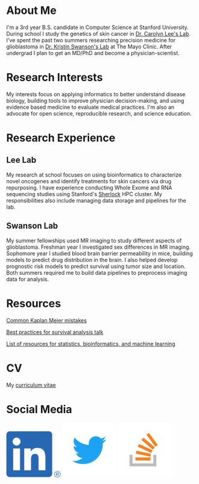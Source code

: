 # About Me
I'm a 3rd year B.S. candidate in Computer Science at Stanford University.
During school I study the genetics of skin cancer in 
[Dr. Carolyn Lee's Lab](https://leelab.stanford.edu). I've spent the past two
summers researching precision medicine for glioblastoma
in [Dr. Kristin Swanson's Lab](http://mathematicalneurooncology.org) at The Mayo Clinic.
After undergrad I plan to get an MD/PhD and become a physician-scientist.


# Research Interests
My interests focus on applying informatics to better understand disease biology, 
building tools to improve physician decision-making, and using evidence based
medicine to evaluate medical practices. I'm also an advocate for open science,
reproducible research, and science education. 

# Research Experience
## Lee Lab
My research at school focuses on using bioinformatics to characterize
novel oncogenes and identify treatments for skin cancers via drug repurposing.
I have experience conducting Whole Exome and RNA sequencing studies using
Stanford's [Sherlock](https://www.sherlock.stanford.edu/docs/overview/introduction/)
HPC cluster. My responsibilities also include managing data storage and pipelines
for the lab.
## Swanson Lab
My summer fellowships used MR imaging to study different aspects of glioblastoma.
Freshman year I investigated sex differences in MR imaging. Sophomore year I studied 
blood brain barrier permeability in mice, building models to 
predict drug distribution in the brain. I also helped develop prognostic risk models
to predict survival using tumor size and location. Both summers required me to build
data pipelines to preprocess imaging data for analysis.

# Resources
[Common Kaplan Meier mistakes](https://towardsdatascience.com/kaplan-meier-mistakes-48cd9e168b09)

[Best practices for survival analysis talk](https://github.com/tjbencomo/survival-talk-pntlab)

[List of resources for statistics, bioinformatics, and machine learning](https://github.com/tjbencomo/notes/blob/master/methods_resources.md)

# CV
My [curriculum vitae](tbencomo_online_cv.pdf)

# Social Media
[![](/assets/LI-In-Bug.png)](https://www.linkedin.com/in/tomasbencomo/)
[![](/assets/Twitter_Logo_Blue.png)](https://twitter.com/BencomoTomas)
[![](/assets/stack-overflow-logo.png)](https://stats.stackexchange.com/users/246432/tomas-bencomo?tab=profile)
